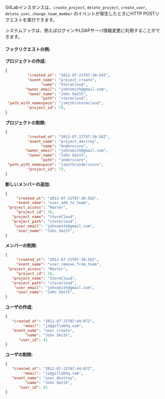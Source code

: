 GitLabインスタンスは、`create_project`, `delete_project`, `create_user`, `delete_user`, `change_team_member` のイベントが発生したときにHTTP POSTリクエストを実行できます。

システムフックは、例えばログインやLDAPサーバ情報変更に利用することができます。

#### フックリクエストの例:

**プロジェクトの作成:**

```json
{
          "created_at": "2012-07-21T07:30:54Z",
          "event_name": "project_create",
                "name": "StoreCloud",
         "owner_email": "johnsmith@gmail.com",
          "owner_name": "John Smith",
                "path": "stormcloud",
 "path_with_namespace": "jsmith/stormcloud",
          "project_id": 74,
}
```

**プロジェクトの削除:**

```json
{
          "created_at": "2012-07-21T07:30:58Z",
          "event_name": "project_destroy",
                "name": "Underscore",
         "owner_email": "johnsmith@gmail.com",
          "owner_name": "John Smith",
                "path": "underscore",
 "path_with_namespace": "jsmith/underscore",
          "project_id": 73,
}
```

**新しいメンバーの追加:**

```json
{
     "created_at": "2012-07-21T07:30:56Z",
     "event_name": "user_add_to_team",
 "project_access": "Master",
     "project_id": 74, 
   "project_name": "StoreCloud",
   "project_path": "storecloud", 
    "user_email": "johnsmith@gmail.com",
     "user_name": "John Smith",
}
```

**メンバーの削除:**

```json
{
     "created_at": "2012-07-21T07:30:56Z",
     "event_name": "user_remove_from_team",
 "project_access": "Master",
     "project_id": 74, 
   "project_name": "StoreCloud",
   "project_path": "storecloud", 
    "user_email": "johnsmith@gmail.com",
     "user_name": "John Smith",
}
```

**ユーザの作成:**

```json
{ 
   "created_at": "2012-07-21T07:44:07Z",
        "email": "js@gitlabhq.com",
   "event_name": "user_create",
         "name": "John Smith", 
      "user_id": 41 
}
```

**ユーザの削除:**

```json
{ 
   "created_at": "2012-07-21T07:44:07Z",
        "email": "js@gitlabhq.com",
   "event_name": "user_destroy",
         "name": "John Smith",
      "user_id": 41 
}
```
